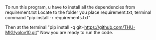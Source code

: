 To run this program, u have to install all the dependencies from requirement.txt 
Locate to the folder you place requirement.txt, terminal command "pip install -r requirements.txt"

Then at the terminal "pip install -q git+https://github.com/THU-MIG/yolov10.git"
Now you are ready to run the code.